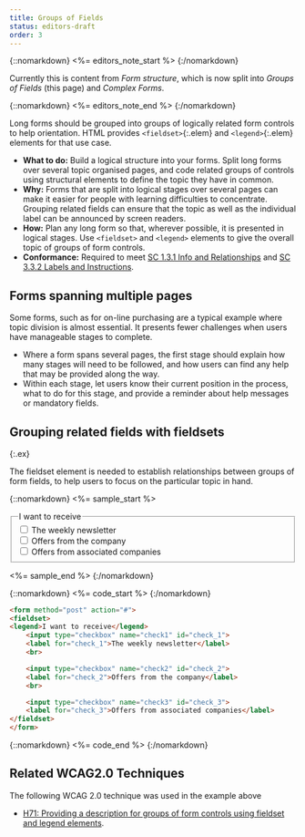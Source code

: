 ```yaml
---
title: Groups of Fields
status: editors-draft
order: 3
---
```


{::nomarkdown}
<%= editors_note_start %>
{:/nomarkdown}

Currently this is content from _Form structure_, which is now split into _Groups of Fields_ (this page) and _Complex Forms_.

{::nomarkdown}
<%= editors_note_end %>
{:/nomarkdown}

Long forms should be grouped into groups of logically related form controls to help orientation. HTML provides `<fieldset>`{:.elem} and `<legend>`{:.elem} elements for that use case.

- **What to do:** Build a logical structure into your forms. Split long forms over several topic organised pages, and code related groups of controls using structural elements to define the topic they have in common.
- **Why:** Forms that are split into logical stages over several pages can make it easier for people with learning difficulties to concentrate. Grouping related fields can ensure that the topic as well as the individual label can be announced by screen readers.
- **How:** Plan any long form so that, wherever possible, it is presented in logical stages. Use `<fieldset>` and `<legend>` elements to give the overall topic of groups of form controls.
- **Conformance:** Required to meet [SC 1.3.1 Info and Relationships](http://www.w3.org/WAI/WCAG20/quickref/20120103/#content-structure-separation-programmatic) and [SC 3.3.2 Labels and Instructions](http://www.w3.org/WAI/WCAG20/quickref/20120103/#minimize-error-cues).

## Forms spanning multiple pages

Some forms, such as for on-line purchasing are a typical example where topic division is almost essential. It presents fewer challenges when users have manageable stages to complete.

- Where a form spans several pages, the first stage should explain how many stages will need to be followed, and how users can find any help that may be provided along the way.
- Within each stage, let users know their current position in the process, what to do for this stage, and provide a reminder about help messages or mandatory fields.

## Grouping related fields with fieldsets
{:.ex}

The fieldset element is needed to establish relationships between groups of form fields, to help users to focus on the particular topic in hand.

{::nomarkdown}
<%= sample_start %>

<form method="post" action="#">
<fieldset>
<legend>I want to receive</legend>
	<input type="checkbox" name="check1" id="check_1"> <label for="check_1">The weekly newsletter</label> <br>
	<input type="checkbox" name="check2" id="check_2"> <label for="check_2">Offers from the company</label> <br>
	<input type="checkbox" name="check3" id="check_3"> <label for="check_3">Offers from associated companies</label>
</fieldset>
</form>

<%= sample_end %>
{:/nomarkdown}

{::nomarkdown}
<%= code_start %>
{:/nomarkdown}

~~~ html
<form method="post" action="#">
<fieldset>
<legend>I want to receive</legend>
	<input type="checkbox" name="check1" id="check_1">
	<label for="check_1">The weekly newsletter</label>
	<br>

	<input type="checkbox" name="check2" id="check_2">
	<label for="check_2">Offers from the company</label>
	<br>

	<input type="checkbox" name="check3" id="check_3">
	<label for="check_3">Offers from associated companies</label>
</fieldset>
</form>
~~~

{::nomarkdown}
<%= code_end %>
{:/nomarkdown}



## Related WCAG2.0 Techniques

The following WCAG 2.0 technique was used in the example above

- [H71: Providing a description for groups of form controls using fieldset and legend elements](http://www.w3.org/TR/WCAG20-TECHS/H71.html).
